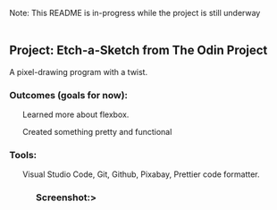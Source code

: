 <p>Note: This README is in-progress while the project is still underway
<br></br>
<h2>Project: Etch-a-Sketch from The Odin Project</h2>
A pixel-drawing program with a twist.
<h3>Outcomes (goals for now):</h3>
<ul>Learned more about flexbox.</ul>
<ul>Created something pretty and functional</ul>
<h3>Tools:</h3>
<ul>Visual Studio Code, Git, Github, Pixabay, Prettier code formatter.<ul>
<h3>Screenshot:>
